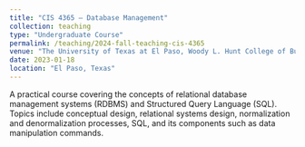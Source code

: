```yaml
---
title: "CIS 4365 – Database Management"
collection: teaching
type: "Undergraduate Course"
permalink: /teaching/2024-fall-teaching-cis-4365
venue: "The University of Texas at El Paso, Woody L. Hunt College of Business - Accounting and Information System"
date: 2023-01-18
location: "El Paso, Texas"
---
```


A practical course covering the concepts of relational database management systems (RDBMS)
and Structured Query Language (SQL). Topics include conceptual design, relational systems
design, normalization and denormalization processes, SQL, and its components such as data
manipulation commands.



